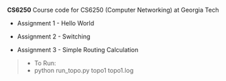 **CS6250**
Course code for CS6250 (Computer Networking) at Georgia Tech

* Assignment 1 - Hello World

* Assignment 2 - Switching

* Assignment 3 - Simple Routing Calculation
>- To Run:
>- python run_topo.py topo1 topo1.log
